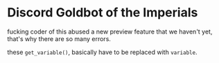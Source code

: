 # Discord Goldbot of the Imperials
fucking coder of this abused a new preview feature that we haven't yet, that's why there are so many errors.

these ``get_variable()``, basically have to be replaced with ``variable``.

